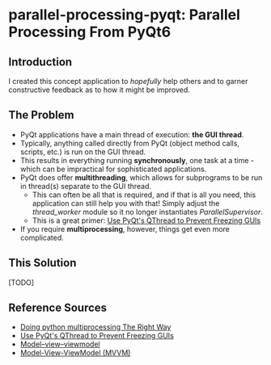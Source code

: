 # parallel-processing-pyqt: Parallel Processing From PyQt6

## Introduction
I created this concept application to *hopefully* help others and to garner constructive feedback as to how it might be improved.

## The Problem
- PyQt applications have a main thread of execution: **the GUI thread**.
- Typically, anything called directly from PyQt (object method calls, scripts, etc.) is run on the GUI thread.
- This results in everything running **synchronously**, one task at a time - which can be impractical for sophisticated applications.
- PyQt does offer **multithreading**, which allows for subprograms to be run in thread(s) separate to the GUI thread.
  - This can often be all that is required, and if that is all you need, this application can still help you with that! Simply adjust the *thread_worker* module so it no longer instantiates *ParallelSupervisor*.
  - This is a great primer: [Use PyQt's QThread to Prevent Freezing GUIs](https://realpython.com/python-pyqt-qthread/)
- If you require **multiprocessing**, however, things get even more complicated.

## This Solution
[TODO]

## Reference Sources
- [Doing python multiprocessing The Right Way](https://medium.com/@sampsa.riikonen/doing-python-multiprocessing-the-right-way-a54c1880e300)
- [Use PyQt's QThread to Prevent Freezing GUIs](https://realpython.com/python-pyqt-qthread/)
- [Model–view–viewmodel](https://en.wikipedia.org/wiki/Model%E2%80%93view%E2%80%93viewmodel)
- [Model-View-ViewModel (MVVM)](https://learn.microsoft.com/en-us/dotnet/architecture/maui/mvvm)